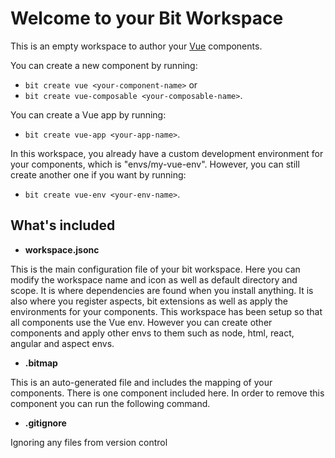 # Welcome to your Bit Workspace
  
This is an empty workspace to author your [Vue](https://vuejs.org/) components.

You can create a new component by running:

- `bit create vue <your-component-name>` or
- `bit create vue-composable <your-composable-name>`.

You can create a Vue app by running:

- `bit create vue-app <your-app-name>`.

In this workspace, you already have a custom development environment for your components, which is "envs/my-vue-env". However, you can still create another one if you want by running:

- `bit create vue-env <your-env-name>`.

## What's included

- **workspace.jsonc**

This is the main configuration file of your bit workspace. Here you can modify the workspace name and icon as well as default directory and scope. It is where dependencies are found when you install anything. It is also where you register aspects, bit extensions as well as apply the environments for your components. This workspace has been setup so that all components use the Vue env. However you can create other components and apply other envs to them such as node, html, react, angular and aspect envs.

- **.bitmap**

This is an auto-generated file and includes the mapping of your components. There is one component included here. In order to remove this component you can run the following command.

- **.gitignore**

Ignoring any files from version control
